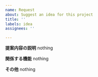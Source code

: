 ```yaml
---
name: Request
about: Suggest an idea for this project
title: ''
labels: idea
assignees: ''

---
```


**提案内容の説明**
nothing

**関係する機能**
nothing

**その他**
nothing
